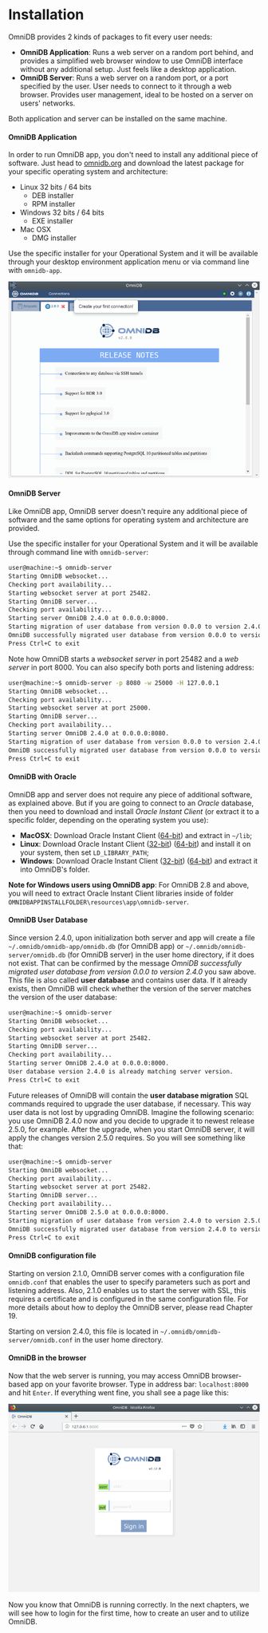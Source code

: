 # Installation

OmniDB provides 2 kinds of packages to fit every user needs:

- **OmniDB Application**: Runs a web server on a random port behind, and
provides a simplified web browser window to use OmniDB interface without any
additional setup. Just feels like a desktop application.
- **OmniDB Server**: Runs a web server on a random port, or a port specified by
the user. User needs to connect to it through a web browser. Provides user
management, ideal to be hosted on a server on users' networks.

Both application and server can be installed on the same machine.

#### OmniDB Application

In order to run OmniDB app, you don't need to install any additional piece of
software. Just head to [omnidb.org](omnidb.org) and download the latest package
for your specific operating system and architecture:

- Linux 32 bits / 64 bits
    - DEB installer
    - RPM installer
- Windows 32 bits / 64 bits
    - EXE installer
- Mac OSX
    - DMG installer

Use the specific installer for your Operational System and it will be available
through your desktop environment application menu or via command line with
`omnidb-app`.

![](https://raw.githubusercontent.com/OmniDB/doc/master/img/image_001.png)


#### OmniDB Server

Like OmniDB app, OmniDB server doesn't require any additional piece of software
and the same options for operating system and architecture are provided.

Use the specific installer for your Operational System and it will be available
through command line with `omnidb-server`:

```bash
user@machine:~$ omnidb-server
Starting OmniDB websocket...
Checking port availability...
Starting websocket server at port 25482.
Starting OmniDB server...
Checking port availability...
Starting server OmniDB 2.4.0 at 0.0.0.0:8000.
Starting migration of user database from version 0.0.0 to version 2.4.0
OmniDB successfully migrated user database from version 0.0.0 to version 2.4.0
Press Ctrl+C to exit
```

Note how OmniDB starts a *websocket server* in port 25482 and a *web server* in
port 8000. You can also specify both ports and listening address:

```bash
user@machine:~$ omnidb-server -p 8080 -w 25000 -H 127.0.0.1
Starting OmniDB websocket...
Checking port availability...
Starting websocket server at port 25000.
Starting OmniDB server...
Checking port availability...
Starting server OmniDB 2.4.0 at 0.0.0.0:8080.
Starting migration of user database from version 0.0.0 to version 2.4.0
OmniDB successfully migrated user database from version 0.0.0 to version 2.4.0
Press Ctrl+C to exit
```

#### OmniDB with Oracle

OmniDB app and server does not require any piece of additional software, as
explained above. But if you are going to connect to an *Oracle* database, then
you need to download and install *Oracle Instant Client* (or extract it to a
specific folder, depending on the operating system you use):

- **MacOSX**: Download Oracle Instant Client
([64-bit](http://www.oracle.com/technetwork/topics/intel-macsoft-096467.html))
and extract in `~/lib`;
- **Linux**: Download Oracle Instant Client
([32-bit](http://www.oracle.com/technetwork/topics/linuxsoft-082809.html))
([64-bit](http://www.oracle.com/technetwork/topics/linuxx86-64soft-092277.html))
and install it on your system, then set `LD_LIBRARY_PATH`;
- **Windows**: Download Oracle Instant Client
([32-bit](http://www.oracle.com/technetwork/topics/winsoft-085727.html))
([64-bit](http://www.oracle.com/technetwork/topics/winx64soft-089540.html)) and
extract it into OmniDB's folder.

**Note for Windows users using OmniDB app**: For OmniDB 2.8 and above, you will
need to extract Oracle Instant Client libraries inside of folder
`OMNIDBAPPINSTALLFOLDER\resources\app\omnidb-server`.

#### OmniDB User Database

Since version 2.4.0, upon initialization both server and app will create a file
`~/.omnidb/omnidb-app/omnidb.db` (for OmniDB app) or
`~/.omnidb/omnidb-server/omnidb.db` (for OmniDB server) in the user home
directory, if it does not exist. That can be confirmed by the message *OmniDB
successfully migrated user database from version 0.0.0 to version 2.4.0* you saw
above. This file is also called **user database** and contains user data. If it
already exists, then OmniDB will check whether the version of the server matches
the version of the user database:

```bash
user@machine:~$ omnidb-server
Starting OmniDB websocket...
Checking port availability...
Starting websocket server at port 25482.
Starting OmniDB server...
Checking port availability...
Starting server OmniDB 2.4.0 at 0.0.0.0:8000.
User database version 2.4.0 is already matching server version.
Press Ctrl+C to exit
```

Future releases of OmniDB will contain the **user database migration** SQL
commands required to upgrade the user database, if necessary. This way user
data is not lost by upgrading OmniDB. Imagine the following scenario: you use
OmniDB 2.4.0 now and you decide to upgrade it to newest release 2.5.0, for
example. After the upgrade, when you start OmniDB server, it will apply the
changes version 2.5.0 requires. So you will see something like that:

```bash
user@machine:~$ omnidb-server
Starting OmniDB websocket...
Checking port availability...
Starting websocket server at port 25482.
Starting OmniDB server...
Checking port availability...
Starting server OmniDB 2.5.0 at 0.0.0.0:8000.
Starting migration of user database from version 2.4.0 to version 2.5.0
OmniDB successfully migrated user database from version 2.4.0 to version 2.5.0
Press Ctrl+C to exit
```

#### OmniDB configuration file

Starting on version 2.1.0, OmniDB server comes with a configuration file
`omnidb.conf` that enables the user to specify parameters such as port and
listening address. Also, 2.1.0 enables us to start the server with SSL, this
requires a certificate and is configured in the same configuration file. For
more details about how to deploy the OmniDB server, please read Chapter 19.

Starting on version 2.4.0, this file is located in
`~/.omnidb/omnidb-server/omnidb.conf` in the user home directory.

#### OmniDB in the browser

Now that the web server is running, you may access OmniDB browser-based app on
your favorite browser. Type in address bar: `localhost:8000` and hit `Enter`. If
everything went fine, you shall see a page like this:

![](https://raw.githubusercontent.com/OmniDB/doc/master/img/image_002.png)

Now you know that OmniDB is running correctly. In the next chapters, we will see
how to login for the first time, how to create an user and to utilize OmniDB.

